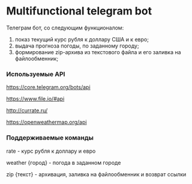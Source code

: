 # Multifunctional telegram bot
Телеграм бот, со следующим функционалом:
1) показ текущий курс рубля к доллару США и к евро;
2) выдача прогноза погоды, по заданному городу;
3) формирование zip-архива из текстового файла и его заливка на файлообменник;

### Используемые API
https://core.telegram.org/bots/api

https://www.file.io/#api

http://currate.ru/

https://openweathermap.org/api

### Поддерживаемые команды
rate - курс рубля к доллару и евро

weather {город} - погода в заданном городе

zip {текст} - архивация, заливка на файлообменник и возврат ссылки 
